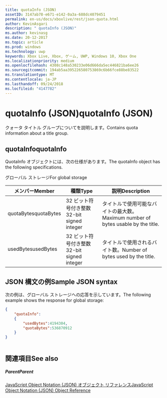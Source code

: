 ```yaml
---
title: quotaInfo (JSON)
assetID: 3147ab78-e671-e142-0a3a-688dc4079451
permalink: en-us/docs/xboxlive/rest/json-quota.html
author: KevinAsgari
description: " quotaInfo (JSON)"
ms.author: kevinasg
ms.date: 20-12-2017
ms.topic: article
ms.prod: windows
ms.technology: uwp
keywords: Xbox Live, Xbox, ゲーム, UWP, Windows 10, Xbox One
ms.localizationpriority: medium
ms.openlocfilehash: 4308c148a530233e06d666da5ec446821ba6ee26
ms.sourcegitcommit: 194ab5aa395226580753869c6b66fce88be83522
ms.translationtype: MT
ms.contentlocale: ja-JP
ms.lasthandoff: 09/24/2018
ms.locfileid: "4147782"
---
```

# <a name="quotainfo-json"></a><span data-ttu-id="5f933-104">quotaInfo (JSON)</span><span class="sxs-lookup"><span data-stu-id="5f933-104">quotaInfo (JSON)</span></span>
<span data-ttu-id="5f933-105">クォータ タイトル グループについてを説明します。</span><span class="sxs-lookup"><span data-stu-id="5f933-105">Contains quota information about a title group.</span></span> 
<a id="ID4EN"></a>

 
## <a name="quotainfo"></a><span data-ttu-id="5f933-106">quotaInfo</span><span class="sxs-lookup"><span data-stu-id="5f933-106">quotaInfo</span></span>
 
<span data-ttu-id="5f933-107">QuotaInfo オブジェクトには、次の仕様があります。</span><span class="sxs-lookup"><span data-stu-id="5f933-107">The quotaInfo object has the following specifications.</span></span>
 
<span data-ttu-id="5f933-108">グローバル ストレージ</span><span class="sxs-lookup"><span data-stu-id="5f933-108">For global storage</span></span>
 
| <span data-ttu-id="5f933-109">メンバー</span><span class="sxs-lookup"><span data-stu-id="5f933-109">Member</span></span>| <span data-ttu-id="5f933-110">種類</span><span class="sxs-lookup"><span data-stu-id="5f933-110">Type</span></span>| <span data-ttu-id="5f933-111">説明</span><span class="sxs-lookup"><span data-stu-id="5f933-111">Description</span></span>| 
| --- | --- | --- | 
| <span data-ttu-id="5f933-112">quotaBytes</span><span class="sxs-lookup"><span data-stu-id="5f933-112">quotaBytes</span></span>| <span data-ttu-id="5f933-113">32 ビット符号付き整数</span><span class="sxs-lookup"><span data-stu-id="5f933-113">32-bit signed integer</span></span> | <span data-ttu-id="5f933-114">タイトルで使用可能なバイトの最大数。</span><span class="sxs-lookup"><span data-stu-id="5f933-114">Maximum number of bytes usable by the title.</span></span>| 
| <span data-ttu-id="5f933-115">usedBytes</span><span class="sxs-lookup"><span data-stu-id="5f933-115">usedBytes</span></span>| <span data-ttu-id="5f933-116">32 ビット符号付き整数</span><span class="sxs-lookup"><span data-stu-id="5f933-116">32-bit signed integer</span></span> | <span data-ttu-id="5f933-117">タイトルで使用されるバイト数。</span><span class="sxs-lookup"><span data-stu-id="5f933-117">Number of bytes used by the title.</span></span>| 
  
<a id="ID4EXB"></a>

 
## <a name="sample-json-syntax"></a><span data-ttu-id="5f933-118">JSON 構文の例</span><span class="sxs-lookup"><span data-stu-id="5f933-118">Sample JSON syntax</span></span>
 
<span data-ttu-id="5f933-119">次の例は、グローバル ストレージへの応答を示しています。</span><span class="sxs-lookup"><span data-stu-id="5f933-119">The following example shows the response for global storage:</span></span>
 

```json
{
    "quotaInfo":
    {
        "usedBytes":4194304,
        "quotaBytes":536870912
    }
}
      
```

  
<a id="ID4ECC"></a>

 
## <a name="see-also"></a><span data-ttu-id="5f933-120">関連項目</span><span class="sxs-lookup"><span data-stu-id="5f933-120">See also</span></span>
 
<a id="ID4EEC"></a>

 
##### <a name="parent"></a><span data-ttu-id="5f933-121">Parent</span><span class="sxs-lookup"><span data-stu-id="5f933-121">Parent</span></span> 

[<span data-ttu-id="5f933-122">JavaScript Object Notation (JSON) オブジェクト リファレンス</span><span class="sxs-lookup"><span data-stu-id="5f933-122">JavaScript Object Notation (JSON) Object Reference</span></span>](atoc-xboxlivews-reference-json.md)

   